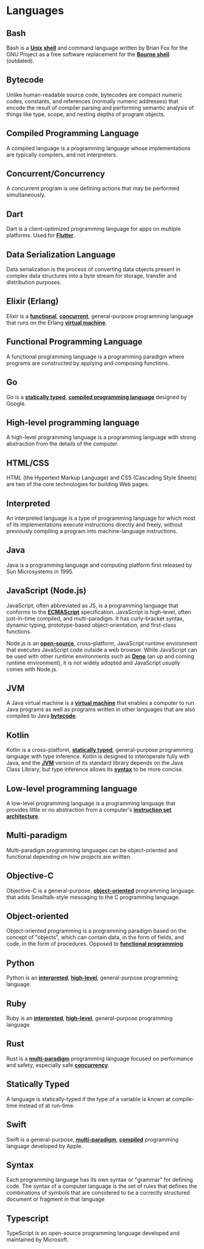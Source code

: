 # Languages

## Bash

Bash is a **[Unix](https://github.com/non-binary/glossary/blob/main/os.md#unix)** **[shell](https://github.com/non-binary/glossary/blob/main/os.md#shell)** and command language written by Brian Fox for the GNU Project as a free software replacement for the **[Bourne shell](https://en.wikipedia.org/wiki/Bourne_shell)** (outdated).

## Bytecode

Unlike human-readable source code, bytecodes are compact numeric codes, constants, and references (normally numeric addresses) that encode the result of compiler parsing and performing semantic analysis of things like type, scope, and nesting depths of program objects.

## Compiled Programming Language

A compiled language is a programming language whose implementations are typically compilers, and not interpreters.

## Concurrent/Concurrency

A concurrent program is one defining actions that may be performed simultaneously.

## Dart

Dart is a client-optimized programming language for apps on multiple platforms. Used for **[Flutter](https://github.com/non-binary/glossary/blob/main/frameworks.md#flutter)**.

## Data Serialization Language

Data serialization is the process of converting data objects present in complex data structures into a byte stream for storage, transfer and distribution purposes.

## Elixir (Erlang)

Elixir is a **[functional](https://github.com/non-binary/glossary/blob/main/languages.md#functional-programming-language)**, **[concurrent](https://github.com/non-binary/glossary/blob/main/languages.md#concurrentconcurrency)**, general-purpose programming language that runs on the Erlang **[virtual machine](https://github.com/non-binary/glossary/blob/main/os.md#virtual-machine)**.

## Functional Programming Language

A functional programming language is a programming paradigm where programs are constructed by applying and composing functions.

## Go

Go is a **[statically typed](https://github.com/non-binary/glossary/blob/main/languages.md#statically-typed)**, **[compiled programming language](https://github.com/non-binary/glossary/blob/main/languages.md#compiled-programming-language)** designed by Google.

## High-level programming language

A high-level programming language is a programming language with strong abstraction from the details of the computer.

## HTML/CSS

HTML (the Hypertext Markup Language) and CSS (Cascading Style Sheets) are two of the core technologies for building Web pages.

## Interpreted

An interpreted language is a type of programming language for which most of its implementations execute instructions directly and freely, without previously compiling a program into machine-language instructions.

## Java

Java is a programming language and computing platform first released by Sun Microsystems in 1995.

## JavaScript (Node.js)

JavaScript, often abbreviated as JS, is a programming language that conforms to the **[ECMAScript](https://en.wikipedia.org/wiki/ECMAScript)** specification. JavaScript is high-level, often just-in-time compiled, and multi-paradigm. It has curly-bracket syntax, dynamic typing, prototype-based object-orientation, and first-class functions.

Node.js is an **[open-source](https://github.com/non-binary/glossary/blob/main/misc.md#open-source)**, cross-platform, JavaScript runtime environment that executes JavaScript code outside a web browser. While JavaScript can be used with other runtime environments such as **[Deno](https://deno.land/)** (an up and coming runtime environment), it is not widely adopted and JavaScript *usually* comes with Node.js.

## JVM

A Java virtual machine is a **[virtual machine](https://github.com/non-binary/glossary/blob/main/os.md#virtual-machine)** that enables a computer to run Java programs as well as programs written in other languages that are also compiled to Java **[bytecode](https://github.com/non-binary/glossary/blob/main/languages.md#bytecode)**.

## Kotlin

Kotlin is a cross-platform, **[statically typed](https://github.com/non-binary/glossary/blob/main/languages.md#statically-typed)**, general-purpose programming language with type inference. Kotlin is designed to interoperate fully with Java, and the **[JVM](https://github.com/non-binary/glossary/blob/main/languages.md#jvm)** version of its standard library depends on the Java Class Library, but type inference allows its **[syntax](https://github.com/non-binary/glossary/blob/main/languages.md#syntax)** to be more concise.

## Low-level programming language

A low-level programming language is a programming language that provides little or no abstraction from a computer's **[instruction set](https://github.com/non-binary/glossary/blob/main/hardware.md#instruction-set)** **[architecture](https://github.com/non-binary/glossary/blob/main/hardware.md#architecture)**.

## Multi-paradigm

Multi-paradigm programming languages can be object-oriented and functional depending on how projects are written.

## Objective-C

Objective-C is a general-purpose, **[object-oriented](https://github.com/non-binary/glossary/blob/main/languages.md#object-oriented)** programming language that adds Smalltalk-style messaging to the C programming language.

## Object-oriented

Object-oriented programming is a programming paradigm based on the concept of "objects", which can contain data, in the form of fields, and code, in the form of procedures. Opposed to **[functional programming](https://github.com/non-binary/glossary/blob/main/languages.md#functional-programming-language)**.

## Python

Python is an **[interpreted](https://github.com/non-binary/glossary/blob/main/languages.md#interpreted)**, **[high-level](https://github.com/non-binary/glossary/blob/main/languages.md#high-level-programming-language)**, general-purpose programming language.

## Ruby

Ruby is an **[interpreted](https://github.com/non-binary/glossary/blob/main/languages.md#interpreted)**, **[high-level](https://github.com/non-binary/glossary/blob/main/languages.md#high-level-programming-language)**, general-purpose programming language.

## Rust

Rust is a **[multi-paradigm](https://github.com/non-binary/glossary/blob/main/languages.md#multi-paradigm)** programming language focused on performance and safety, especially safe **[concurrency](https://github.com/non-binary/glossary/blob/main/languages.md#concurrentconcurrency)**.

## Statically Typed

A language is statically-typed if the type of a variable is known at compile-time instead of at run-time.

## Swift

Swift is a general-purpose, **[multi-paradigm](https://github.com/non-binary/glossary/blob/main/languages.md#multi-paradigm)**, **[compiled](https://github.com/non-binary/glossary/blob/main/languages.md#compiled-programming-language)** programming language developed by Apple.

## Syntax

Each programming language has its own syntax or "grammar" for defining code. The syntax of a computer language is the set of rules that defines the combinations of symbols that are considered to be a correctly structured document or fragment in that language

## Typescript

TypeScript is an open-source programming language developed and maintained by Microsoft. 
